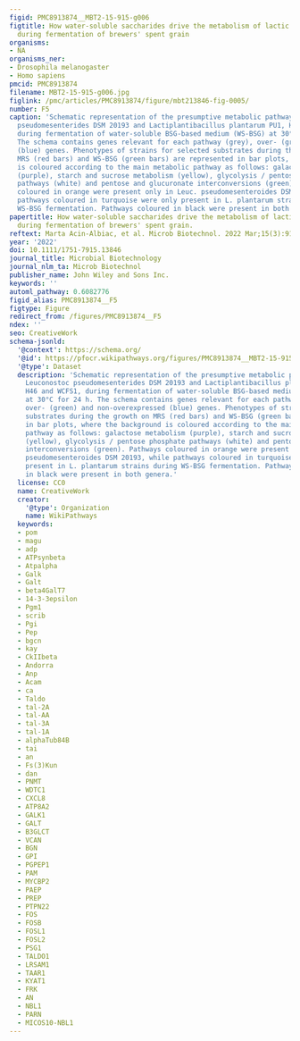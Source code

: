```yaml
---
figid: PMC8913874__MBT2-15-915-g006
figtitle: How water‐soluble saccharides drive the metabolism of lactic acid bacteria
  during fermentation of brewers' spent grain
organisms:
- NA
organisms_ner:
- Drosophila melanogaster
- Homo sapiens
pmcid: PMC8913874
filename: MBT2-15-915-g006.jpg
figlink: /pmc/articles/PMC8913874/figure/mbt213846-fig-0005/
number: F5
caption: 'Schematic representation of the presumptive metabolic pathways in Leuconostoc
  pseudomesenterides DSM 20193 and Lactiplantibacillus plantarum PU1, H46 and WCFS1,
  during fermentation of water‐soluble BSG‐based medium (WS‐BSG) at 30°C for 24 h.
  The schema contains genes relevant for each pathway (grey), over‐ (green) and non‐overexpressed
  (blue) genes. Phenotypes of strains for selected substrates during the growth on
  MRS (red bars) and WS‐BSG (green bars) are represented in bar plots, where the background
  is coloured according to the main metabolic pathway as follows: galactose metabolism
  (purple), starch and sucrose metabolism (yellow), glycolysis / pentose phosphate
  pathways (white) and pentose and glucuronate interconversions (green). Pathways
  coloured in orange were present only in Leuc. pseudomesenteroides DSM 20193, while
  pathways coloured in turquoise were only present in L. plantarum strains during
  WS‐BSG fermentation. Pathways coloured in black were present in both genera.'
papertitle: How water‐soluble saccharides drive the metabolism of lactic acid bacteria
  during fermentation of brewers' spent grain.
reftext: Marta Acin‐Albiac, et al. Microb Biotechnol. 2022 Mar;15(3):915-930.
year: '2022'
doi: 10.1111/1751-7915.13846
journal_title: Microbial Biotechnology
journal_nlm_ta: Microb Biotechnol
publisher_name: John Wiley and Sons Inc.
keywords: ''
automl_pathway: 0.6082776
figid_alias: PMC8913874__F5
figtype: Figure
redirect_from: /figures/PMC8913874__F5
ndex: ''
seo: CreativeWork
schema-jsonld:
  '@context': https://schema.org/
  '@id': https://pfocr.wikipathways.org/figures/PMC8913874__MBT2-15-915-g006.html
  '@type': Dataset
  description: 'Schematic representation of the presumptive metabolic pathways in
    Leuconostoc pseudomesenterides DSM 20193 and Lactiplantibacillus plantarum PU1,
    H46 and WCFS1, during fermentation of water‐soluble BSG‐based medium (WS‐BSG)
    at 30°C for 24 h. The schema contains genes relevant for each pathway (grey),
    over‐ (green) and non‐overexpressed (blue) genes. Phenotypes of strains for selected
    substrates during the growth on MRS (red bars) and WS‐BSG (green bars) are represented
    in bar plots, where the background is coloured according to the main metabolic
    pathway as follows: galactose metabolism (purple), starch and sucrose metabolism
    (yellow), glycolysis / pentose phosphate pathways (white) and pentose and glucuronate
    interconversions (green). Pathways coloured in orange were present only in Leuc.
    pseudomesenteroides DSM 20193, while pathways coloured in turquoise were only
    present in L. plantarum strains during WS‐BSG fermentation. Pathways coloured
    in black were present in both genera.'
  license: CC0
  name: CreativeWork
  creator:
    '@type': Organization
    name: WikiPathways
  keywords:
  - pom
  - magu
  - adp
  - ATPsynbeta
  - Atpalpha
  - Galk
  - Galt
  - beta4GalT7
  - 14-3-3epsilon
  - Pgm1
  - scrib
  - Pgi
  - Pep
  - bgcn
  - kay
  - CkIIbeta
  - Andorra
  - Anp
  - Acam
  - ca
  - Taldo
  - tal-2A
  - tal-AA
  - tal-3A
  - tal-1A
  - alphaTub84B
  - tai
  - an
  - Fs(3)Kun
  - dan
  - PNMT
  - WDTC1
  - CXCL8
  - ATP8A2
  - GALK1
  - GALT
  - B3GLCT
  - VCAN
  - BGN
  - GPI
  - PGPEP1
  - PAM
  - MYCBP2
  - PAEP
  - PREP
  - PTPN22
  - FOS
  - FOSB
  - FOSL1
  - FOSL2
  - PSG1
  - TALDO1
  - LRSAM1
  - TAAR1
  - KYAT1
  - FRK
  - AN
  - NBL1
  - PARN
  - MICOS10-NBL1
---
```

